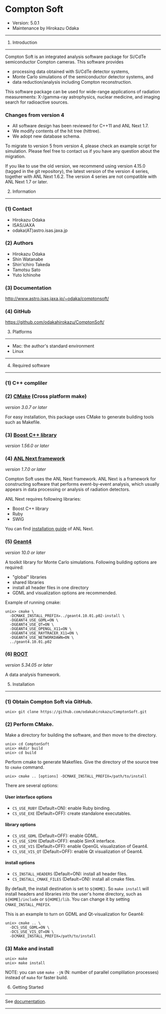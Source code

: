 Compton Soft
================================================================

- Version: 5.0.1
- Maintenance by Hirokazu Odaka

----

 1. Introduction
----------------------------------------------------------------

Compton Soft is an integrated analysis software package for Si/CdTe
semiconductor Compton cameras. This software provides

- processing data obtained with Si/CdTe detector systems,
- Monte Carlo simulations of the semiconductor detector systems, and
- data reduction/analysis including Compton reconstruction.

This software package can be used for wide-range applications of radiation
measurements: X-/gamma-ray astrophysics, nuclear medicine, and imaging search
for radioactive sources.

### Changes from version 4
- All software design has been reviewed for C++11 and ANL Next 1.7.
- We modify contents of the hit tree (hittree).
- We adopt new database schema.

To migrate to version 5 from version 4, please check an example script for
simulation. Please feel free to contact us if you have any question about
the migration.

If you like to use the old version, we recommend using version 4.15.0
(tagged in the git repository), the latest version of the version 4
series, together with ANL Next 1.6.2. The version 4 series are not
compatible with ANL Next 1.7 or later.

 2. Information
----------------------------------------------------------------

### (1) Contact

- Hirokazu Odaka 
- ISAS/JAXA
- odaka(AT)astro.isas.jaxa.jp

### (2) Authors

- Hirokazu Odaka
- Shin Watanabe
- Shin'ichiro Takeda
- Tamotsu Sato
- Yuto Ichinohe

### (3) Documentation

<http://www.astro.isas.jaxa.jp/~odaka/comptonsoft/>

### (4) GitHub

<https://github.com/odakahirokazu/ComptonSoft/>


 3. Platforms
----------------------------------------------------------------

- Mac: the author's standard environment
- Linux

----

 4. Required software
----------------------------------------------------------------

### (1) C++ compliler

### (2) [CMake](http://www.cmake.org/) (Cross platform make)
*version 3.0.7 or later*

For easy installation, this package uses CMake to generate building tools such
as Makefile.

### (3) [Boost C++ library](http://www.boost.org/)
*version 1.56.0 or later*

### (4) [ANL Next framework](http://www.astro.isas.jaxa.jp/~odaka/anlnext/)
*version 1.7.0 or later*

Compton Soft uses the ANL Next framework. ANL Next is a framework for
constructing software that performs event-by-event analysis, which usually
appears in data processing or analysis of radiation detectors.

ANL Next requires following libraries:

- Boost C++ library
- Ruby
- SWIG

You can find
[installation guide](https://github.com/odakahirokazu/ANLNext#readme)
of ANL Next.

### (5) [Geant4](http://geant4.cern.ch/)
*version 10.0 or later*

A toolkit library for Monte Carlo simulations.
Following building options are required:

- "global" libraries
- shared libraries
- install all header files in one directory
- GDML and visualization options are recommended.

Example of running cmake:

    unix> cmake \
      -DCMAKE_INSTALL_PREFIX=../geant4.10.01.p02-install \
      -DGEANT4_USE_GDML=ON \
      -DGEANT4_USE_QT=ON \
      -DGEANT4_USE_OPENGL_X11=ON \
      -DGEANT4_USE_RAYTRACER_X11=ON \
      -DGEANT4_USE_NETWORKDAWN=ON \
      ../geant4.10.01.p02

### (6) [ROOT](http://root.cern.ch/)
*version 5.34.05 or later*

A data analysis framework.


 5. Installation
----------------------------------------------------------------

### (1) Obtain Compton Soft via GitHub.

    unix> git clone https://github.com/odakahirokazu/ComptonSoft.git

### (2) Perform CMake.

Make a directory for building the software, and then move to the directory.

    unix> cd ComptonSoft
    unix> mkdir build
    unix> cd build

Perform cmake to generate Makefiles. Give the directory of the source tree to
`cmake` command.

    unix> cmake .. [options] -DCMAKE_INSTALL_PREFIX=/path/to/install

There are several options:

#### User interface options
- `CS_USE_RUBY`    (Default=ON):  enable Ruby binding.
- `CS_USE_EXE`     (Default=OFF): create standalone executables.

#### library options
- `CS_USE_GDML`    (Default=OFF): enable GDML.
- `CS_USE_SIMX`    (Default=OFF): enable SimX interface.
- `CS_USE_VIS`     (Default=OFF): enable OpenGL visualization of Geant4.
- `CS_USE_VIS_QT`  (Default=OFF): enable Qt visualization of Geant4.

#### install options
- `CS_INSTALL_HEADERS` (Default=ON): install all header files.
- `CS_INSTALL_CMAKE_FILES` (Default=ON): install all cmake files.

By default, the install destination is set to `${HOME}`. So `make install` will
install headers and libraries into the user's home directory, such as
`${HOME}/include` or `${HOME}/lib`. You can change it by setting
`CMAKE_INSTALL_PREFIX`.

This is an example to turn on GDML and Qt-visualization for Geant4:

    unix> cmake .. \
      -DCS_USE_GDML=ON \
      -DCS_USE_VIS_QT=ON \
      -DCMAKE_INSTALL_PREFIX=/path/to/install

### (3) Make and install

    unix> make
    unix> make install

NOTE: you can use `make -jN` (N: number of parallel complilation processes)
instead of `make` for faster build.

 6. Getting Started
----------------------------------------------------------------

See [documentation](http://www.astro.isas.jaxa.jp/~odaka/comptonsoft/).

****************************************************************
